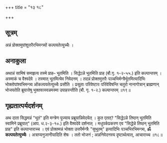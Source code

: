 +++
title = "१३ १८"

+++
## सूत्रम्
अन्नं प्रोक्तमुपांशूत्तरैरभिमन्त्र्यों कल्पयतेत्युच्चैः ।

## अनाकुला
अथान्नं सामिषं समाहृत्य तस्मे प्राह– भूतमिति ।
सिद्धेऽन्ने भूतमिति प्राह (बौ.गृ. १-२-५५.) इति कल्पान्तरम् ।
अस्माकं च वैश्वदेवे ।
तस्मात् भूतमित्येव निवेदनम् ।
तदन्नं प्रोक्तमुत्तरैः पञ्चभिर्मन्त्रैर्भूतमित्यादिभिः भोक्तोपांश्वभिमन्त्र्य ओंकल्पयतेत्युच्चैः प्रसौति ।
प्रसूताः परिवेष्टारः परिवेविषन्ति चतुरो नानागोत्रान् ब्राह्मणान् भोजयतेति ब्रूयात्तेषु भुक्तवत्स्वन्नमस्मा उपाहरन्तीति (बौ. गृ. १-२.) कल्पान्तरम् ॥१९॥

## गृह्यतात्पर्यदर्शनम्
अथ दाता सिद्धमन्नं "भूतं" इति मन्त्रेण पूज्याय प्रब्रूयान्निवेदयेत् ।
कुत एतत्? "सिद्धेऽन्ने तिष्ठन् भूतमिति स्वामिने प्रब्रूयात्" (आप. ध.२-३-१०.) इति वैश्वदेवे दर्शनात् ।
मधुपर्कप्रकरण एव "सिद्धेन्ने तिष्ठन् भूतमिति प्राह" इति कल्पान्तराच्च ।
एवं प्रोक्तमन्नं भोक्ता
उत्तरैर्मन्त्रैः "सुभूतम्" इत्यादिभिः पञ्चभिरभिमन्त्र्य, **ॐ कल्पयतेत्युच्चैः** ।
अत्राप्यनुजानीयादिति शेषः ।
ततो भोजनं ; अन्ननिवेदनस्य दृष्टार्थत्वात्, आचाराच्च ॥१८॥
